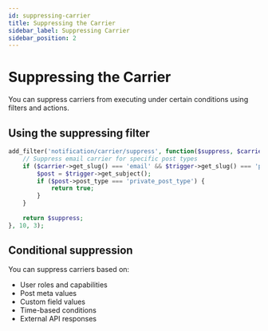 ```yaml
---
id: suppressing-carrier
title: Suppressing the Carrier
sidebar_label: Suppressing Carrier
sidebar_position: 2
---
```


# Suppressing the Carrier

You can suppress carriers from executing under certain conditions using filters and actions.

## Using the suppressing filter

```php
add_filter('notification/carrier/suppress', function($suppress, $carrier, $trigger) {
    // Suppress email carrier for specific post types
    if ($carrier->get_slug() === 'email' && $trigger->get_slug() === 'post_published') {
        $post = $trigger->get_subject();
        if ($post->post_type === 'private_post_type') {
            return true;
        }
    }
    
    return $suppress;
}, 10, 3);
```

## Conditional suppression

You can suppress carriers based on:
- User roles and capabilities  
- Post meta values
- Custom field values
- Time-based conditions
- External API responses